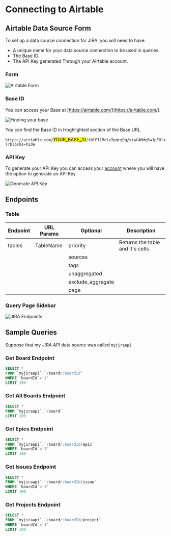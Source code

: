 # Connecting to Airtable

## Airtable Data Source Form
To set up a data source connection for JIRA, you will need to have:

- A unique name for your data source connection to be used in queries.
- The Base ID.
- The API Key generated Through your Airtable account.

### Form

![Airtable Form][image-1]


### Base ID
You can access your Base at [https://airtable.com/](https://airtable.com/).

![Finding your base][image-3] 

You can find the Base ID in Hoghlighted section of the Base URL


`https://airtable.com/`<mark>YOUR_BASE_ID</mark>`/tblPI1Mclv7pqrqDq/viwCAMdqRwJpFOlxl?blocks=hide`

### API Key

To generate your API Key you can access your [account](https://airtable.com/account) where you will have the option to generate an API Key


![Generate API Key][image-6]


## Endpoints


### Table

| Endpoint | URL Params | Optional | Description |
| -------- | ---------- | -------- | ----------  |
| tables   | TableName  | priority |Returns the table and it's cells|
|          |            | sources  |
|          |            | tags     |
|          |             | unaggregated | 
|          |             | exclude_aggregate |
|          |             | page |



### Query Page Sidebar

![JIRA Endpoints][image-2]

## Sample Queries

Suppose that my JIRA API data source was called `myjiraapi`

### Get Board Endpoint

```sql
SELECT *
FROM `myjiraapi`.`/board/:boardId`
WHERE `boardId`='1'
LIMIT 100
```

### Get All Boards Endpoint

```sql
SELECT *
FROM `myjiraapi`.`/board`
LIMIT 100
```

### Get Epics Endpoint

```sql
SELECT *
FROM `myjiraapi`.`/board/:boardId/epic`
WHERE `boardId`='1'
LIMIT 100
```

### Get Issues Endpoint

```sql
SELECT *
FROM `myjiraapi`.`/board/:boardId/issue`
WHERE `boardId`='1'
LIMIT 100
```

### Get Projects Endpoint

```sql
SELECT *
FROM `myjiraapi`.`/board/:boardId/project`
WHERE `boardId`='1'
LIMIT 100
```


[image-6]: ../../../img/api/airtable-generate-api.png
[image-5]: ../../../img/api/jira-manage-api-tokens.png
[image-4]: ../../../img/api/jira-find-email.png
[image-3]: ../../../img/api/airtable-base.png
[image-1]: ../../../img/api/airtable-form.png
[image-2]: ../../../img/api/jira-query-page-sidebar-dark.png